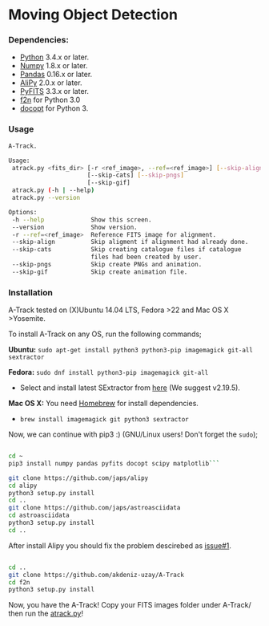 # Moving Object Detection

### Dependencies:

* [Python](https://www.python.org/) 3.4.x or later.
* [Numpy](http://www.numpy.org/) 1.8.x or later.
* [Pandas](http://pandas.pydata.org/) 0.16.x or later.
* [AliPy](http://obswww.unige.ch/~tewes/alipy/) 2.0.x or later.
* [PyFITS](http://www.stsci.edu/institute/software_hardware/pyfits) 3.3.x or later.
* [f2n](https://github.com/akdeniz-uzay/mod/tree/master/f2n) for Python 3.0
* [docopt](https://github.com/docopt/docopt) for Python 3.

### <a name="usage"></a> Usage

 ```bash
A-Track.

Usage:
  atrack.py <fits_dir> [-r <ref_image>, --ref=<ref_image>] [--skip-align]
                       [--skip-cats] [--skip-pngs]
                       [--skip-gif]
  atrack.py (-h | --help)
  atrack.py --version

Options:
  -h --help             Show this screen.
  --version             Show version.
  -r --ref=<ref_image>  Reference FITS image for alignment.
  --skip-align          Skip aligment if alignment had already done.
  --skip-cats           Skip creating catalogue files if catalogue
                        files had been created by user.
  --skip-pngs           Skip create PNGs and animation.
  --skip-gif            Skip create animation file.
 ```

### Installation

A-Track tested on (X)Ubuntu 14.04 LTS, Fedora >22 and Mac OS X >Yosemite.

To install A-Track on any OS, run the following commands;


**Ubuntu:** ```sudo apt-get install python3 python3-pip imagemagick git-all sextractor```

**Fedora:** ```sudo dnf install python3-pip imagemagick git-all```

* Select and install latest SExtractor from [here](http://www.astromatic.net/download/sextractor/) (We suggest v2.19.5).

**Mac OS X:** You need [Homebrew](http://brew.sh) for install dependencies.

* ```brew install imagemagick git python3 sextractor```

Now, we can continue with pip3 :) (GNU/Linux users! Don't forget the ```sudo```);

```bash

cd ~
pip3 install numpy pandas pyfits docopt scipy matplotlib```

git clone https://github.com/japs/alipy
cd alipy
python3 setup.py install
cd ..
git clone https://github.com/japs/astroasciidata
cd astroasciidata
python3 setup.py install
cd ..
```

After install Alipy you should fix the problem descirebed as [issue#1](https://github.com/akdeniz-uzay/A-Track/issues/1).

```bash

cd ..
git clone https://github.com/akdeniz-uzay/A-Track
cd f2n
python3 setup.py install
```

Now, you have the A-Track! Copy your FITS images folder under A-Track/ then run the [atrack.py](#usage)!









